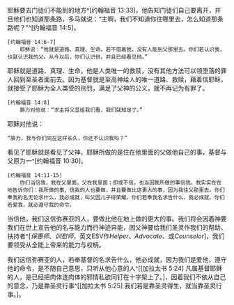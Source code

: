 耶稣要去门徒们不能到的地方^[约翰福音 13:33]，他告知门徒们自己要离开，并且他们也知道那条路，多马就说：“主啊，我们不知道你往哪里去，怎么知道那条路呢？”^[约翰福音 14:5]。

	[约翰福音 14:6-7]
		耶稣说：“我就是道路、真理、生命。若不借着我，没有人能到父那里去。你们若认识我，也就认识我的父。从今以后，你们认识他，并且已经看见他。”

耶稣就是道路、真理、生命，他是人类唯一的救赎，没有其他方法可以领堕落的罪人回到至圣者面前去。因为基督就是至高神给人的唯一道路、救赎，藉着信耶稣，就接受了耶稣为全人类受的刑罚，满足了父神的公义，就不再记为有罪了。

	[约翰福音 14:8]
		腓力对他说：“求主将父显给我们看，我们就知足了。”

耶稣对他说：

	“腓力，我与你们同在这样长久，你还不认识我吗？”

看见了耶稣就是看见了父神，耶稣所做的是住在他里面的父做他自己的事，基督与父原为一^[约翰福音 10:30]。

	[约翰福音 14:11-15]
		你们当信我，我在父里面，父在我里面；即或不信，也当因我所做的事信我。我实实在在地告诉你们：我所做的事，信我的人也要做，并且要做比这更大的事，因为我往父那里去。你们奉我的名无论求什么，我必成就，叫父因儿子得荣耀。你们若奉我名求告什么，我必成就。你们若爱我，就必遵守我的命令。

当信他，我们这信弥赛亚的人，要做比他在地上做的更大的事。我们将会因着神要我们在世上宣告他的名与能力而行神迹异能，因父神要给我们圣灵作我们的帮助、扶持者^[*保惠师*、*训慰师*，英文ESV作*Helper*、*Advocate*、或*Counselor*]，我们要领受从全能上帝来的能力与权柄。

我们这信弥赛亚的人，若奉基督的名求告什么，他必成就，因为我们是爱他，遵守他的命令，是不随自己意思，只听从他心意的人^[[加拉太书 5:24] 凡属基督耶稣的人，是已经把肉体连肉体的邪情私欲同钉在十字架上了。]，因着我们不依从自己的意念，乃是靠圣灵行事^[[加拉太书 5:25] 我们若是靠圣灵得生，就当靠圣灵行事。]。
